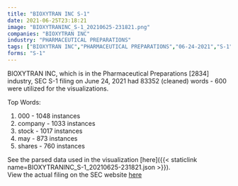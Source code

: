 ```yaml
---
title: "BIOXYTRAN INC S-1"
date: 2021-06-25T23:18:21
image: "BIOXYTRANINC_S-1_20210625-231821.png"
companies: "BIOXYTRAN INC"
industry: "PHARMACEUTICAL PREPARATIONS"
tags: ["BIOXYTRAN INC","PHARMACEUTICAL PREPARATIONS","06-24-2021","S-1"]
forms: "S-1"
---
```

BIOXYTRAN INC, which is in the Pharmaceutical Preparations [2834] industry, SEC S-1 filing on June 24, 2021 had 83352 (cleaned) words - 600 were utilized for the visualizations.

Top Words:
1. 000 - 1048 instances
2. company - 1033 instances
3. stock - 1017 instances
4. may - 873 instances
5. shares - 760 instances


See the parsed data used in the visualization [here]({{< staticlink name=BIOXYTRANINC_S-1_20210625-231821.json >}}).  
View the actual filing on the SEC website [here](https://www.sec.gov/Archives/edgar/data/1445815/0001539497-21-000910.txt)